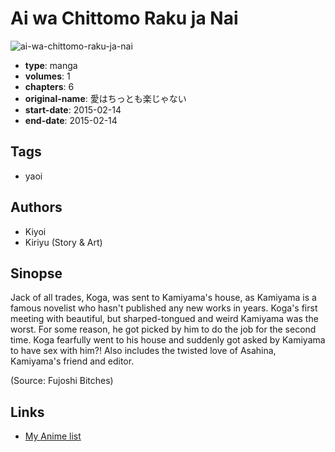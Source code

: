 # Ai wa Chittomo Raku ja Nai

![ai-wa-chittomo-raku-ja-nai](https://cdn.myanimelist.net/images/manga/2/193234.jpg)

-   **type**: manga
-   **volumes**: 1
-   **chapters**: 6
-   **original-name**: 愛はちっとも楽じゃない
-   **start-date**: 2015-02-14
-   **end-date**: 2015-02-14

## Tags

-   yaoi

## Authors

-   Kiyoi
-   Kiriyu (Story & Art)

## Sinopse

Jack of all trades, Koga, was sent to Kamiyama's house, as Kamiyama is a famous novelist who hasn't published any new works in years. Koga's first meeting with beautiful, but sharped-tongued and weird Kamiyama was the worst. For some reason, he got picked by him to do the job for the second time. Koga fearfully went to his house and suddenly got asked by Kamiyama to have sex with him?! Also includes the twisted love of Asahina, Kamiyama's friend and editor.

(Source: Fujoshi Bitches)

## Links

-   [My Anime list](https://myanimelist.net/manga/105477/Ai_wa_Chittomo_Raku_ja_Nai)
